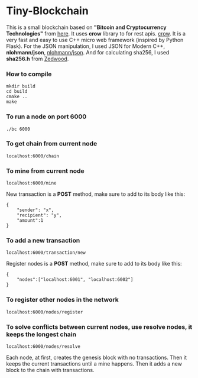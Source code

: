 # Tiny-Blockchain
This is a small blockchain based on **"Bitcoin and Cryptocurrency Technologies"** from [here](https://d28rh4a8wq0iu5.cloudfront.net/bitcointech/readings/princeton_bitcoin_book.pdf). It uses **crow** library to for rest apis. [crow](https://github.com/ipkn/crow). It is a very fast and easy to use C++ micro web framework (inspired by Python Flask). For the JSON manipulation, I used JSON for Modern C++, **nlohmann/json**, [nlohmann/json](https://github.com/nlohmann/json). And for calculating sha256, I used **sha256.h** from [Zedwood](http://zedwood.com/).

### How to compile
```
mkdir build
cd build
cmake ..
make
```

### To run a node on port 6000
```
./bc 6000
```

### To get chain from current node
```
localhost:6000/chain
```

### To mine from current node
```
localhost:6000/mine
```

New transaction is a **POST** method, make sure to add to its body like this:

```
{
    "sender": "x",
    "recipient": "y", 
    "amount":1
}
```
### To add a new transaction
```
localhost:6000/transaction/new
```

Register nodes is a **POST** method, make sure to add to its body like this:

```
{
    "nodes":["localhost:6001", "localhost:6002"]
}
```
### To register other nodes in the network
```
localhost:6000/nodes/register
```

### To solve conflicts between current nodes, use resolve nodes, it keeps the longest chain
```
localhost:6000/nodes/resolve
```

Each node, at first, creates the genesis block with no transactions. Then it keeps the current transactions until a mine happens. Then it adds a new block to the chain with transactions.




